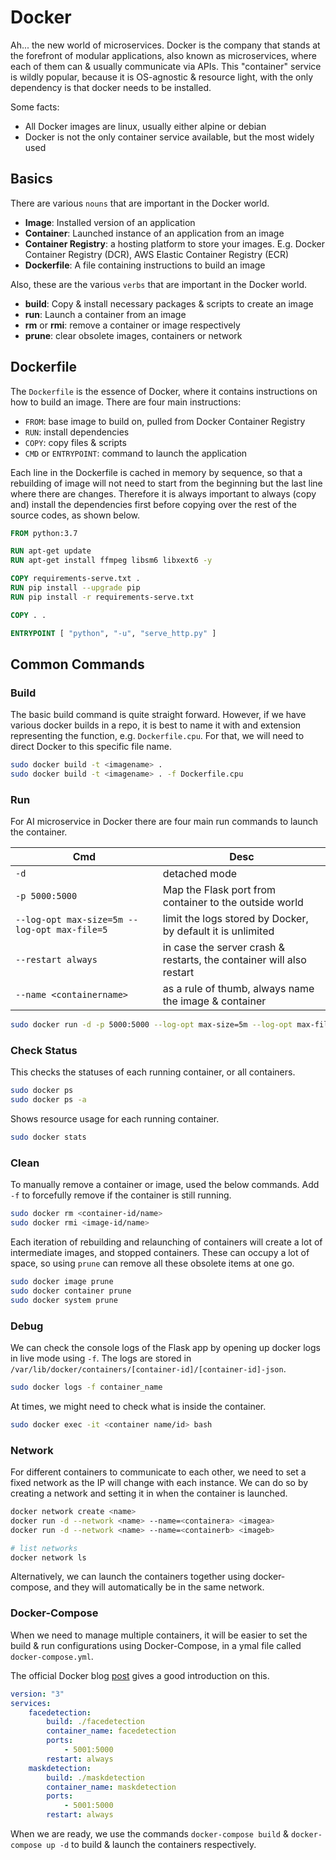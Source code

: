 # Docker

Ah... the new world of microservices. Docker is the company that stands at the forefront of modular applications, also known as microservices, where each of them can & usually communicate via APIs. This "container" service is wildly popular, because it is OS-agnostic & resource light, with the only dependency is that docker needs to be installed.

Some facts:

 * All Docker images are linux, usually either alpine or debian
 * Docker is not the only container service available, but the most widely used

## Basics

There are various `nouns` that are important in the Docker world.

 * __Image__: Installed version of an application
 * __Container__: Launched instance of an application from an image
 * __Container Registry__: a hosting platform to store your images. E.g. Docker Container Registry (DCR), AWS Elastic Container Registry (ECR)
 * __Dockerfile__: A file containing instructions to build an image

Also, these are the various `verbs` that are important in the Docker world.

 * __build__: Copy & install necessary packages & scripts to create an image
 * __run__: Launch a container from an image
 * __rm__ or __rmi__: remove a container or image respectively
 * __prune__: clear obsolete images, containers or network


## Dockerfile

The `Dockerfile` is the essence of Docker, where it contains instructions on how to build an image. There are four main instructions:

 * `FROM`: base image to build on, pulled from Docker Container Registry
 * `RUN`: install dependencies
 * `COPY`: copy files & scripts 
 * `CMD` or `ENTRYPOINT`: command to launch the application

Each line in the Dockerfile is cached in memory by sequence, so that a rebuilding of image will not need to start from the beginning but the last line where there are changes. Therefore it is always important to always (copy and) install the dependencies first before copying over the rest of the source codes, as shown below.

```Dockerfile
FROM python:3.7

RUN apt-get update
RUN apt-get install ffmpeg libsm6 libxext6 -y

COPY requirements-serve.txt .
RUN pip install --upgrade pip
RUN pip install -r requirements-serve.txt

COPY . .

ENTRYPOINT [ "python", "-u", "serve_http.py" ]
```

## Common Commands

### Build

The basic build command is quite straight forward. However, if we have various docker builds in a repo, it is best to name it with and extension representing the function, e.g. `Dockerfile.cpu`. For that, we will need to direct Docker to this specific file name.

```bash
sudo docker build -t <imagename> .
sudo docker build -t <imagename> . -f Dockerfile.cpu
```

### Run

For AI microservice in Docker there are four main run commands to launch the container.
 
| Cmd | Desc |
|-|-|
|  `-d` |  detached mode |
|  `-p 5000:5000` |  Map the Flask port from container to the outside world |
|  `--log-opt max-size=5m --log-opt max-file=5` |  limit the logs stored by Docker, by default it is unlimited |
|  `--restart always` |  in case the server crash & restarts, the container will also restart |
|  `--name <containername>` |  as a rule of thumb, always name the image & container |

```bash
sudo docker run -d -p 5000:5000 --log-opt max-size=5m --log-opt max-file=5 --restart always --name <containername> <imagename>
```

### Check Status

This checks the statuses of each running container, or all containers.

```bash
sudo docker ps
sudo docker ps -a
```

Shows resource usage for each running container.

```bash
sudo docker stats
```

### Clean

To manually remove a container or image, used the below commands. Add `-f` to forcefully remove if the container is still running.

```bash
sudo docker rm <container-id/name>
sudo docker rmi <image-id/name>
```

Each iteration of rebuilding and relaunching of containers will create a lot of intermediate images, and stopped containers. These can occupy a lot of space, so using `prune` can remove all these obsolete items at one go.

```bash
sudo docker image prune
sudo docker container prune
sudo docker system prune
```

### Debug

We can check the console logs of the Flask app by opening up docker logs in live mode using `-f`. The logs are stored in `/var/lib/docker/containers/[container-id]/[container-id]-json`.

```bash
sudo docker logs -f container_name
```

At times, we might need to check what is inside the container.

```bash
sudo docker exec -it <container name/id> bash
```

### Network

For different containers to communicate to each other, we need to set a fixed network as the IP will change with each instance. We can do so by creating a network and setting it in when the container is launched.

```bash
docker network create <name>
docker run -d --network <name> --name=<containera> <imagea>
docker run -d --network <name> --name=<containerb> <imageb>

# list networks
docker network ls
```

Alternatively, we can launch the containers together using docker-compose, and they will automatically be in the same network.

### Docker-Compose

When we need to manage multiple containers, it will be easier to set the build & run configurations using Docker-Compose, in a ymal file called `docker-compose.yml`.

The official Docker blog [post](https://www.docker.com/blog/containerized-python-development-part-2/) gives a good introduction on this. 

```yml
version: "3"
services:
    facedetection:
        build: ./facedetection
        container_name: facedetection
        ports:
            - 5001:5000
        restart: always
    maskdetection:
        build: ./maskdetection
        container_name: maskdetection
        ports:
            - 5001:5000
        restart: always
```

When we are ready, we use the commands `docker-compose build` & `docker-compose up -d` to build & launch the containers respectively.